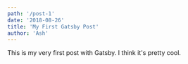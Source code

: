 ```yaml
---
path: '/post-1'
date: '2018-08-26'
title: 'My First Gatsby Post'
author: 'Ash'
---
```


This is my very first post with Gatsby. I think it's pretty cool.
